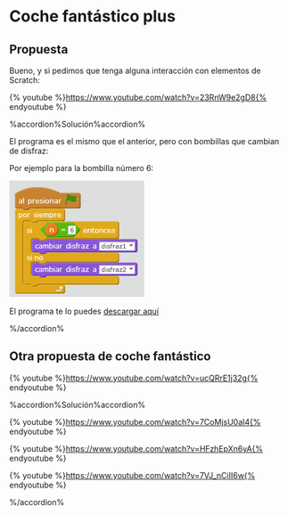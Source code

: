 
# Coche fantástico plus

## Propuesta

Bueno, y si pedimos que tenga alguna interacción con elementos de Scratch:

{% youtube %}https://www.youtube.com/watch?v=23RnW9e2gD8{% endyoutube %}

%accordion%Solución%accordion%


El programa es el mismo que el anterior, pero con bombillas que cambian de disfraz:

Por ejemplo para la bombilla número 6:

<img src="img/cochefantastico-plus-bombilla.png" width="242" height="209" />

El programa te lo puedes [descargar aquí](http://aularagon.catedu.es/materialesaularagon2013/arduino/M3/cochefantanstico-plus.sb2)

%/accordion%

## Otra propuesta de coche fantástico

{% youtube %}https://www.youtube.com/watch?v=ucQRrE1j32g{% endyoutube %}


%accordion%Solución%accordion%


{% youtube %}https://www.youtube.com/watch?v=7CoMjsU0aI4{% endyoutube %}

{% youtube %}https://www.youtube.com/watch?v=HFzhEpXn6yA{% endyoutube %}

{% youtube %}https://www.youtube.com/watch?v=7VJ_nCiII6w{% endyoutube %}

%/accordion%